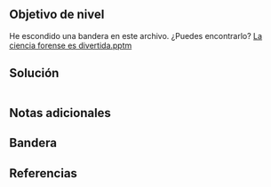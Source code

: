 ## Objetivo de nivel
He escondido una bandera en este archivo. ¿Puedes encontrarlo? [La ciencia forense es divertida.pptm](https://mercury.picoctf.net/static/9a7436948cc502e9cacf5bc84d2cccb5/Forensics%20is%20fun.pptm)

## Solución
``` 

```

## Notas adicionales


## Bandera


## Referencias

